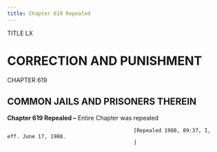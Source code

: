 ```yaml
---
title: Chapter 619 Repealed
---
```


TITLE LX
                                             
CORRECTION AND PUNISHMENT
=========================

CHAPTER 619
                                             
COMMON JAILS AND PRISONERS THEREIN
----------------------------------

**Chapter 619 Repealed –** Entire Chapter was repealed


                                             [Repealed 1988, 89:37, I, eff. June 17, 1988.
                                             ]

